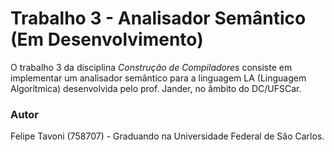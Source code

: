 # Trabalho 3 - Analisador Semântico (Em Desenvolvimento)

O trabalho 3 da disciplina *Construção de Compiladores* consiste em implementar um analisador semântico para a linguagem LA (Linguagem Algorítmica) desenvolvida pelo prof. Jander, no âmbito do DC/UFSCar. 

### Autor

Felipe Tavoni (758707) - Graduando na Universidade Federal de São Carlos.

